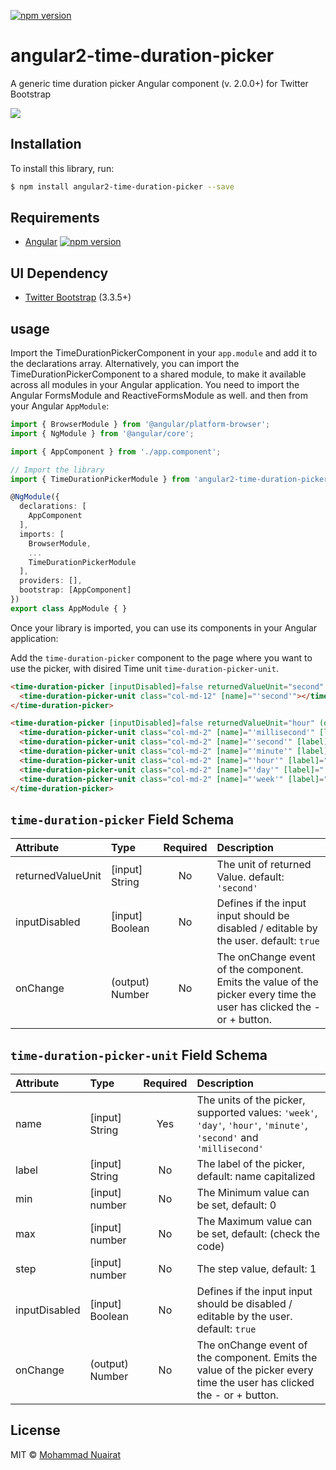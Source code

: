 [![npm version](https://badge.fury.io/js/angular2-time-duration-picker.svg)](https://badge.fury.io/js/angular2-time-duration-picker)
# angular2-time-duration-picker

A generic time duration picker Angular component (v. 2.0.0+) for Twitter Bootstrap


![](https://raw.githubusercontent.com/MHzarini/angular2-time-duration-picker/master/docs/img/example.png)

## Installation

To install this library, run:

```bash
$ npm install angular2-time-duration-picker --save
```

## Requirements ##
* [Angular](https://angular.io) [![npm version](https://badge.fury.io/js/%40angular%2Fcore.svg)](https://badge.fury.io/js/%40angular%2Fcore)

## UI Dependency ##
* [Twitter Bootstrap](http://getbootstrap.com) (3.3.5+)

## usage ##
Import the TimeDurationPickerComponent in your `app.module` and add it to the declarations array.
Alternatively, you can import the TimeDurationPickerComponent to a shared module, to make it available across all modules in your Angular application.
You need to import the Angular FormsModule and ReactiveFormsModule as well.
and then from your Angular `AppModule`:

```typescript
import { BrowserModule } from '@angular/platform-browser';
import { NgModule } from '@angular/core';

import { AppComponent } from './app.component';

// Import the library
import { TimeDurationPickerModule } from 'angular2-time-duration-picker';

@NgModule({
  declarations: [
    AppComponent
  ],
  imports: [
    BrowserModule,
    ...
    TimeDurationPickerModule
  ],
  providers: [],
  bootstrap: [AppComponent]
})
export class AppModule { }
```

Once your library is imported, you can use its components in your Angular application:

Add the `time-duration-picker` component to the page where you want to use the picker, with disired Time unit `time-duration-picker-unit`.
```html
<time-duration-picker [inputDisabled]=false returnedValueUnit="second" (onChange)="onNumberChanged($event)" class="row">
  <time-duration-picker-unit class="col-md-12" [name]="'second'"></time-duration-picker-unit>
</time-duration-picker>

```
```html
<time-duration-picker [inputDisabled]=false returnedValueUnit="hour" (onChange)="onNumberChanged($event)" class="row">
  <time-duration-picker-unit class="col-md-2" [name]="'millisecond'" [label]="'Milliseconds'" [min]="0" [max]="999" [step]="1"></time-duration-picker-unit>
  <time-duration-picker-unit class="col-md-2" [name]="'second'" [label]="'Seconds'" [min]="0" [max]="59" [step]="1"></time-duration-picker-unit>
  <time-duration-picker-unit class="col-md-2" [name]="'minute'" [label]="'Minutes'" [min]="0" [max]="59" [step]="1"></time-duration-picker-unit>
  <time-duration-picker-unit class="col-md-2" [name]="'hour'" [label]="'Hours'" [min]="0" [max]="23" [step]="1"></time-duration-picker-unit>
  <time-duration-picker-unit class="col-md-2" [name]="'day'" [label]="'Days'" [min]="0" [max]="7" [step]="1"></time-duration-picker-unit>
  <time-duration-picker-unit class="col-md-2" [name]="'week'" [label]="'Weeks'" [min]="0" [max]="51" [step]="1"></time-duration-picker-unit>
</time-duration-picker>

```
## `time-duration-picker` Field Schema
| Attribute        | Type           | Required  | Description |
| :------------- |:-------------| :-----:| :-----|
| returnedValueUnit | [input] String | No | The unit of returned Value. default: `'second'` |
| inputDisabled | [input] Boolean | No | Defines if the input input should be disabled / editable by the user. default: `true` |
| onChange | (output) Number | No | The onChange event of the component. Emits the value of the picker every time the user has clicked the - or + button. |
## `time-duration-picker-unit` Field Schema
| Attribute        | Type           | Required  | Description |
| :------------- |:-------------| :-----:| :-----|
| name | [input] String | Yes | The units of the picker, supported values: `'week'`, `'day'`, `'hour'`, `'minute'`, `'second'` and `'millisecond'` |
| label | [input] String | No | The label of the picker, default: name capitalized |
| min | [input] number | No | The Minimum value can be set, default: 0 |
| max | [input] number | No | The Maximum value can be set, default: (check the code) |
| step | [input] number | No | The step value, default: 1 |
| inputDisabled | [input] Boolean | No | Defines if the input input should be disabled / editable by the user. default: `true` |
| onChange | (output) Number | No | The onChange event of the component. Emits the value of the picker every time the user has clicked the - or + button. |

## License

MIT © [Mohammad Nuairat](mailto:mhn.zarini@gmail.com)
